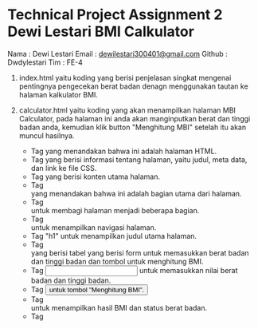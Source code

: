 # Technical Project Assignment 2 Dewi Lestari BMI Calkulator

Nama : Dewi Lestari
Email : dewilestari300401@gmail.com
Github : Dwdylestari
Tim : FE-4

1. index.html yaitu koding yang berisi penjelasan singkat mengenai pentingnya pengecekan berat badan denagn menggunakan tautan ke halaman kalkulator BMI.

2. calculator.html yaitu koding yang akan menampilkan halaman MBI Calculator, pada halaman ini anda akan manginputkan berat dan tinggi badan anda, kemudian klik button "Menghitung MBI" setelah itu akan muncul hasilnya.

   - Tag <html> yang menandakan bahwa ini adalah halaman HTML.
   - Tag <head> yang berisi informasi tentang halaman, yaitu judul, meta data, dan link ke file CSS.
   - Tag <body> yang berisi konten utama halaman.
   - Tag <main> yang menandakan bahwa ini adalah bagian utama dari halaman.
   - Tag <div id="container"> untuk membagi halaman menjadi beberapa bagian.
   - Tag <nav> untuk menampilkan navigasi halaman.
   - Tag "h1" untuk menampilkan judul utama halaman.
   - Tag <div class="project"> yang berisi tabel yang berisi form untuk memasukkan berat badan dan tinggi badan dan tombol untuk menghitung BMI.
   - Tag <input> untuk memasukkan nilai berat badan dan tinggi badan.
   - Tag <button> untuk tombol "Menghitung BMI".
   - Tag <div class="result-container"> untuk menampilkan hasil BMI dan status berat badan.
   - Tag <script> untuk memasukkan kode JavaScript.
   - Tag <footer> untuk menampilkan informasi hak cipta.

3. scrip.js yaitu kode yang digunakan untuk menghitung dan menampilkan hasil Body Mass Index (BMI) berdasarkan input berat dan tinggi yang diisi oleh pengguna. Di dalam kode tersebut memiliki beberapa variabel:
   - variabel "hitungBtn" yang digunakan untuk mengambil elemen button dengan id hitung-btn.
   - variabel "beratInput" untuk mengambil elemen input dengan id berat.
   - variabel "tinggiInput" untuk mengambil elemen input dengan id tinggi.
   - variabel "bmiResult" untuk mengambil elemen dengan id bmi.
   - variabel "statusResult" untuk mengambil elemen dengan id status.

Setelah itu, terdapat event listener pada:

   - button "hitungBtn" dengan metode addEventListener(). Ketika button tersebut di klik, maka akan dihitung BMI berdasarkan nilai berat dan tinggi yang diambil dari beratInput dan tinggiInput. Jika kedua nilai tersebut valid, maka akan dihitung nilai BMI dengan rumus berat / (tinggi \* tinggi).
   - kemudian nilai tersebut akan ditampilkan pada "bmiResult".
   - Selain itu, nilai kategori BMI yang sesuai dengan hasil perhitungan juga akan ditampilkan pada "statusResult".
   - Jika salah satu atau kedua nilai berat dan tinggi tidak valid, maka pesan error akan ditampilkan pada "statusResult".

4. style.css yaitu kode untuk mempercantik tampilan dari segi warna, gaya huruf, dan gambar pada halaman index.html dan calculator.html.
